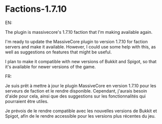 # Factions-1.7.10

EN:

The plugin is massivecore's 1.7.10 faction that I'm making available again.

I'm ready to update the MassiveCore plugin to version 1.7.10 for faction servers and make it available. However, I could use some help with this, as well as suggestions on features that might be useful.

I plan to make it compatible with new versions of Bukkit and Spigot, so that it's available for newer versions of the game.

FR: 

Je suis prêt à mettre à jour le plugin MassiveCore en version 1.7.10 pour les serveurs de faction et le rendre disponible. Cependant, j'aurais besoin d'aide pour cela, ainsi que des suggestions sur les fonctionnalités qui pourraient être utiles.

Je prévois de le rendre compatible avec les nouvelles versions de Bukkit et Spigot, afin de le rendre accessible pour les versions plus récentes du jeu.
